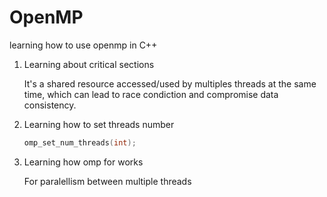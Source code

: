 # OpenMP
 learning how to use openmp in C++

1. Learning about critical sections

    It's a shared resource accessed/used by multiples threads at the same time, which can lead to race condiction and compromise data consistency.

2. Learning how to set threads number

    ```c
    omp_set_num_threads(int);
    ```

3. Learning how omp for works

    For paralellism between multiple threads